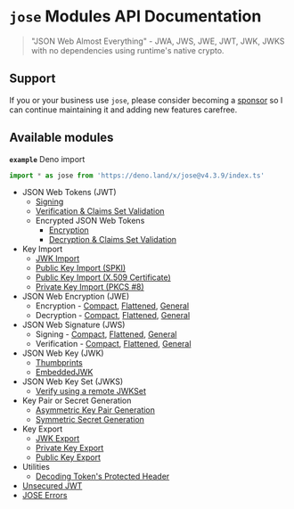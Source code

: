 # `jose` Modules API Documentation

> "JSON Web Almost Everything" - JWA, JWS, JWE, JWT, JWK, JWKS with no dependencies using runtime's native crypto.

## Support

If you or your business use `jose`, please consider becoming a [sponsor][support-sponsor] so I can continue maintaining it and adding new features carefree.

## Available modules

**`example`** Deno import
```js
import * as jose from 'https://deno.land/x/jose@v4.3.9/index.ts'
```

- JSON Web Tokens (JWT)
  - [Signing](https://github.com/panva/jose/blob/v4.3.9/docs/classes/jwt_sign.SignJWT.md#readme)
  - [Verification & Claims Set Validation](https://github.com/panva/jose/blob/v4.3.9/docs/functions/jwt_verify.jwtVerify.md#readme)
  - Encrypted JSON Web Tokens
    - [Encryption](https://github.com/panva/jose/blob/v4.3.9/docs/classes/jwt_encrypt.EncryptJWT.md#readme)
    - [Decryption & Claims Set Validation](https://github.com/panva/jose/blob/v4.3.9/docs/functions/jwt_decrypt.jwtDecrypt.md#readme)
- Key Import
  - [JWK Import](https://github.com/panva/jose/blob/v4.3.9/docs/functions/key_import.importJWK.md#readme)
  - [Public Key Import (SPKI)](https://github.com/panva/jose/blob/v4.3.9/docs/functions/key_import.importSPKI.md#readme)
  - [Public Key Import (X.509 Certificate)](https://github.com/panva/jose/blob/v4.3.9/docs/functions/key_import.importX509.md#readme)
  - [Private Key Import (PKCS #8)](https://github.com/panva/jose/blob/v4.3.9/docs/functions/key_import.importPKCS8.md#readme)
- JSON Web Encryption (JWE)
  - Encryption - [Compact](https://github.com/panva/jose/blob/v4.3.9/docs/classes/jwe_compact_encrypt.CompactEncrypt.md#readme), [Flattened](https://github.com/panva/jose/blob/v4.3.9/docs/classes/jwe_flattened_encrypt.FlattenedEncrypt.md#readme), [General](https://github.com/panva/jose/blob/v4.3.9/docs/classes/jwe_general_encrypt.GeneralEncrypt.md#readme)
  - Decryption - [Compact](https://github.com/panva/jose/blob/v4.3.9/docs/functions/jwe_compact_decrypt.compactDecrypt.md#readme), [Flattened](https://github.com/panva/jose/blob/v4.3.9/docs/functions/jwe_flattened_decrypt.flattenedDecrypt.md#readme), [General](https://github.com/panva/jose/blob/v4.3.9/docs/functions/jwe_general_decrypt.generalDecrypt.md#readme)
- JSON Web Signature (JWS)
  - Signing - [Compact](https://github.com/panva/jose/blob/v4.3.9/docs/classes/jws_compact_sign.CompactSign.md#readme), [Flattened](https://github.com/panva/jose/blob/v4.3.9/docs/classes/jws_flattened_sign.FlattenedSign.md#readme), [General](https://github.com/panva/jose/blob/v4.3.9/docs/classes/jws_general_sign.GeneralSign.md#readme)
  - Verification - [Compact](https://github.com/panva/jose/blob/v4.3.9/docs/functions/jws_compact_verify.compactVerify.md#readme), [Flattened](https://github.com/panva/jose/blob/v4.3.9/docs/functions/jws_flattened_verify.flattenedVerify.md#readme), [General](https://github.com/panva/jose/blob/v4.3.9/docs/functions/jws_general_verify.generalVerify.md#readme)
- JSON Web Key (JWK)
  - [Thumbprints](https://github.com/panva/jose/blob/v4.3.9/docs/functions/jwk_thumbprint.calculateJwkThumbprint.md#readme)
  - [EmbeddedJWK](https://github.com/panva/jose/blob/v4.3.9/docs/functions/jwk_embedded.EmbeddedJWK.md#readme)
- JSON Web Key Set (JWKS)
  - [Verify using a remote JWKSet](https://github.com/panva/jose/blob/v4.3.9/docs/functions/jwks_remote.createRemoteJWKSet.md#readme)
- Key Pair or Secret Generation
  - [Asymmetric Key Pair Generation](https://github.com/panva/jose/blob/v4.3.9/docs/functions/key_generate_key_pair.generateKeyPair.md#readme)
  - [Symmetric Secret Generation](https://github.com/panva/jose/blob/v4.3.9/docs/functions/key_generate_secret.generateSecret.md#readme)
- Key Export
  - [JWK Export](https://github.com/panva/jose/blob/v4.3.9/docs/functions/key_export.exportJWK.md#readme)
  - [Private Key Export](https://github.com/panva/jose/blob/v4.3.9/docs/functions/key_export.exportPKCS8.md#readme)
  - [Public Key Export](https://github.com/panva/jose/blob/v4.3.9/docs/functions/key_export.exportSPKI.md#readme)
- Utilities
  - [Decoding Token's Protected Header](https://github.com/panva/jose/blob/v4.3.9/docs/functions/util_decode_protected_header.decodeProtectedHeader.md#readme)
- [Unsecured JWT](https://github.com/panva/jose/blob/v4.3.9/docs/classes/jwt_unsecured.UnsecuredJWT.md#readme)
- [JOSE Errors](https://github.com/panva/jose/blob/v4.3.9/docs/modules/util_errors.md#readme)

[support-sponsor]: https://github.com/sponsors/panva
